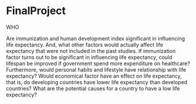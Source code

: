 # FinalProject
WHO

Are immunization and human development index significant in influencing life expectancy. And, what other factors would actually affect life expectancy that were not included in the past studies. If immunization factor turns out to be significant in influencing life expectancy, could lifespan be improved if government spend more expenditure on healthcare? Furthermore, would personal habits and lifestyle have relationship with life expectancy? Would economical factor have an effect on life expectancy, that is, do developing countries have lower life expectancy than developed countries? What are the potential causes for a country to have a low life expectancy?
